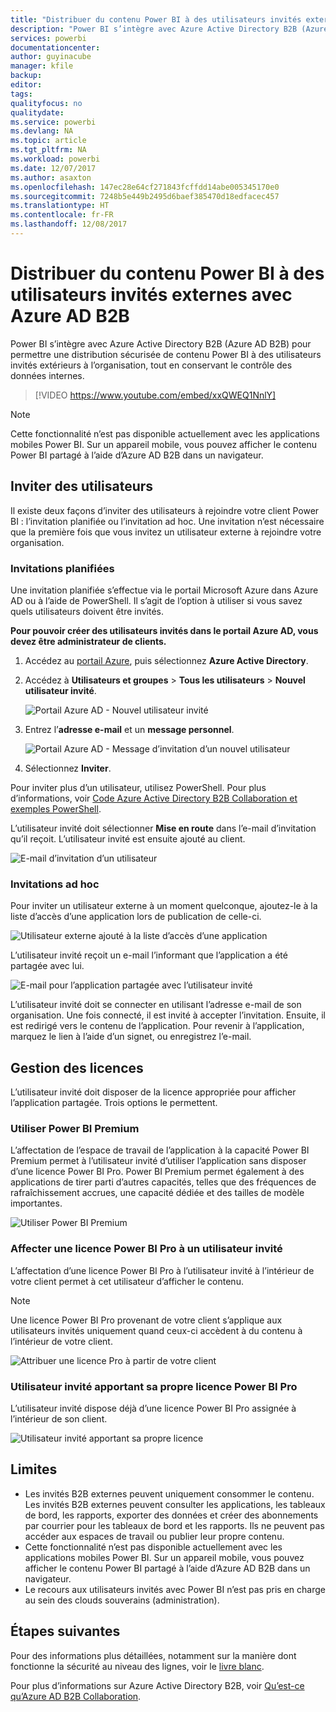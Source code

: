 ```yaml
---
title: "Distribuer du contenu Power BI à des utilisateurs invités externes avec Azure AD B2B"
description: "Power BI s’intègre avec Azure Active Directory B2B (Azure AD B2B) pour permettre une distribution sécurisée de contenu Power BI à des utilisateurs invités extérieurs à l’organisation."
services: powerbi
documentationcenter: 
author: guyinacube
manager: kfile
backup: 
editor: 
tags: 
qualityfocus: no
qualitydate: 
ms.service: powerbi
ms.devlang: NA
ms.topic: article
ms.tgt_pltfrm: NA
ms.workload: powerbi
ms.date: 12/07/2017
ms.author: asaxton
ms.openlocfilehash: 147ec28e64cf271843fcffdd14abe005345170e0
ms.sourcegitcommit: 7248b5e449b2495d6baef385470d18edfacec457
ms.translationtype: HT
ms.contentlocale: fr-FR
ms.lasthandoff: 12/08/2017
---
```

# <a name="distribute-power-bi-content-to-external-guest-users-with-azure-ad-b2b"></a>Distribuer du contenu Power BI à des utilisateurs invités externes avec Azure AD B2B

Power BI s’intègre avec Azure Active Directory B2B (Azure AD B2B) pour permettre une distribution sécurisée de contenu Power BI à des utilisateurs invités extérieurs à l’organisation, tout en conservant le contrôle des données internes.

> [!VIDEO https://www.youtube.com/embed/xxQWEQ1NnlY]

> [!NOTE]
> Cette fonctionnalité n’est pas disponible actuellement avec les applications mobiles Power BI. Sur un appareil mobile, vous pouvez afficher le contenu Power BI partagé à l’aide d’Azure AD B2B dans un navigateur. 

## <a name="invite-guest-users"></a>Inviter des utilisateurs

Il existe deux façons d’inviter des utilisateurs à rejoindre votre client Power BI : l’invitation planifiée ou l’invitation ad hoc. Une invitation n’est nécessaire que la première fois que vous invitez un utilisateur externe à rejoindre votre organisation.

### <a name="planned-invites"></a>Invitations planifiées

Une invitation planifiée s’effectue via le portail Microsoft Azure dans Azure AD ou à l’aide de PowerShell. Il s’agit de l’option à utiliser si vous savez quels utilisateurs doivent être invités. 

**Pour pouvoir créer des utilisateurs invités dans le portail Azure AD, vous devez être administrateur de clients.**

1. Accédez au [portail Azure](https://portal.azure.com), puis sélectionnez **Azure Active Directory**.

2. Accédez à **Utilisateurs et groupes** > **Tous les utilisateurs** > **Nouvel utilisateur invité**.

    ![Portail Azure AD - Nouvel utilisateur invité](media/service-admin-azure-ad-b2b/azuread-portal-new-guest-user.png)

3. Entrez l’**adresse e-mail** et un **message personnel**.

    ![Portail Azure AD - Message d’invitation d’un nouvel utilisateur](media/service-admin-azure-ad-b2b/azuread-portal-invite-message.png)

4. Sélectionnez **Inviter**.

Pour inviter plus d’un utilisateur, utilisez PowerShell. Pour plus d’informations, voir [Code Azure Active Directory B2B Collaboration et exemples PowerShell](https://docs.microsoft.com/azure/active-directory/active-directory-b2b-code-samples).

L’utilisateur invité doit sélectionner **Mise en route** dans l’e-mail d’invitation qu’il reçoit. L’utilisateur invité est ensuite ajouté au client.

![E-mail d’invitation d’un utilisateur](media/service-admin-azure-ad-b2b/guest-user-invite-email.png)

### <a name="ad-hoc-invites"></a>Invitations ad hoc

Pour inviter un utilisateur externe à un moment quelconque, ajoutez-le à la liste d’accès d’une application lors de publication de celle-ci.

![Utilisateur externe ajouté à la liste d’accès d’une application](media/service-admin-azure-ad-b2b/power-bi-app-access.png)

L’utilisateur invité reçoit un e-mail l’informant que l’application a été partagée avec lui.

![E-mail pour l’application partagée avec l’utilisateur invité](media/service-admin-azure-ad-b2b/guest-user-invite-email2.png)

L’utilisateur invité doit se connecter en utilisant l’adresse e-mail de son organisation. Une fois connecté, il est invité à accepter l’invitation. Ensuite, il est redirigé vers le contenu de l’application. Pour revenir à l’application, marquez le lien à l’aide d’un signet, ou enregistrez l’e-mail.

## <a name="licensing"></a>Gestion des licences

L’utilisateur invité doit disposer de la licence appropriée pour afficher l’application partagée. Trois options le permettent.

### <a name="use-power-bi-premium"></a>Utiliser Power BI Premium

L’affectation de l’espace de travail de l’application à la capacité Power BI Premium permet à l’utilisateur invité d’utiliser l’application sans disposer d’une licence Power BI Pro. Power BI Premium permet également à des applications de tirer parti d’autres capacités, telles que des fréquences de rafraîchissement accrues, une capacité dédiée et des tailles de modèle importantes.

![Utiliser Power BI Premium](media/service-admin-azure-ad-b2b/license-approach1.png)

### <a name="assign-power-bi-pro-license-to-guest-user"></a>Affecter une licence Power BI Pro à un utilisateur invité

L’affectation d’une licence Power BI Pro à l’utilisateur invité à l’intérieur de votre client permet à cet utilisateur d’afficher le contenu.

> [!NOTE]
> Une licence Power BI Pro provenant de votre client s’applique aux utilisateurs invités uniquement quand ceux-ci accèdent à du contenu à l’intérieur de votre client.

![Attribuer une licence Pro à partir de votre client](media/service-admin-azure-ad-b2b/license-approach2.png)

### <a name="guest-user-brings-their-own-power-bi-pro-license"></a>Utilisateur invité apportant sa propre licence Power BI Pro

L’utilisateur invité dispose déjà d’une licence Power BI Pro assignée à l’intérieur de son client.

![Utilisateur invité apportant sa propre licence](media/service-admin-azure-ad-b2b/license-approach3.png)

## <a name="limitations"></a>Limites

* Les invités B2B externes peuvent uniquement consommer le contenu. Les invités B2B externes peuvent consulter les applications, les tableaux de bord, les rapports, exporter des données et créer des abonnements par courrier pour les tableaux de bord et les rapports. Ils ne peuvent pas accéder aux espaces de travail ou publier leur propre contenu.
* Cette fonctionnalité n’est pas disponible actuellement avec les applications mobiles Power BI. Sur un appareil mobile, vous pouvez afficher le contenu Power BI partagé à l’aide d’Azure AD B2B dans un navigateur.
* Le recours aux utilisateurs invités avec Power BI n’est pas pris en charge au sein des clouds souverains (administration).

## <a name="next-steps"></a>Étapes suivantes

Pour des informations plus détaillées, notamment sur la manière dont fonctionne la sécurité au niveau des lignes, voir le [livre blanc](https://aka.ms/powerbi-b2b-whitepaper).

Pour plus d’informations sur Azure Active Directory B2B, voir [Qu’est-ce qu’Azure AD B2B Collaboration](https://docs.microsoft.com/azure/active-directory/active-directory-b2b-what-is-azure-ad-b2b).